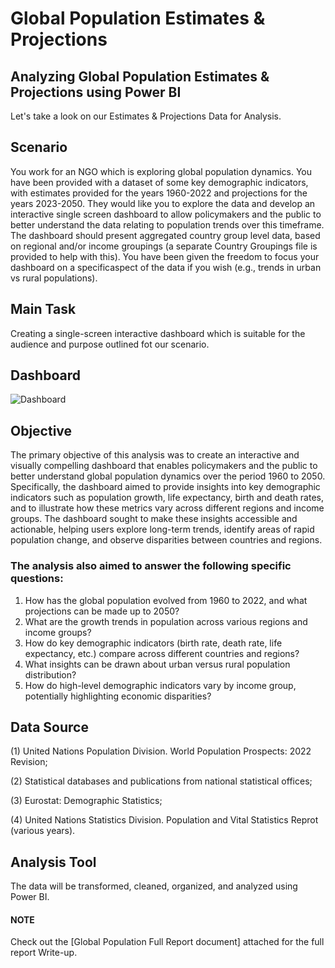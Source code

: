 # Global Population Estimates & Projections

## Analyzing Global Population Estimates & Projections using Power BI
Let's take a look on our Estimates & Projections Data for Analysis.


## Scenario
You work for an NGO which is exploring global population dynamics. You have been provided with a dataset of some key demographic indicators, with estimates provided for the years 1960-2022 and projections for the years 2023-2050. They would like you to explore the data and develop an interactive single screen dashboard to allow policymakers and the public to better understand the data relating to population trends over this timeframe. The dashboard should present aggregated country group level data, based on regional and/or income groupings (a separate Country Groupings file is provided to help with this). You have been given the freedom to focus your dashboard on a specificaspect of the data if you wish (e.g., trends in urban vs rural populations).

## Main Task
Creating a single-screen interactive dashboard which is suitable for the audience and purpose outlined fot our scenario.


## Dashboard

![Dashboard](https://github.com/user-attachments/assets/47d88eaa-348c-486f-9ddc-ab3df924e71d)





## Objective
The primary objective of this analysis was to create an interactive and visually compelling dashboard that enables policymakers and the public to better understand global population dynamics over the period 1960 to 2050. Specifically, the dashboard aimed to provide insights into key demographic indicators such as population growth, life expectancy, birth and death rates, and to illustrate how these metrics vary across different regions and income groups. The dashboard sought to make these insights accessible and actionable, helping users explore long-term trends, identify areas of rapid population change, and observe disparities between countries and regions.

### The analysis also aimed to answer the following specific questions:

1. How has the global population evolved from 1960 to 2022, and what projections can be made up to 2050?
2. What are the growth trends in population across various regions and income groups?
3. How do key demographic indicators (birth rate, death rate, life expectancy, etc.) compare across different countries and regions?
4. What insights can be drawn about urban versus rural population distribution?
5. How do high-level demographic indicators vary by income group, potentially highlighting economic disparities?


## Data Source
(1) United Nations Population Division. World Population Prospects: 2022 Revision;

(2) Statistical databases and publications from national statistical offices; 

(3) Eurostat: Demographic Statistics; 

(4) United Nations Statistics Division. Population and Vital Statistics Reprot (various years).


## Analysis Tool
The data will be transformed, cleaned, organized, and analyzed using Power BI.

#### NOTE
Check out the [Global Population Full Report document] attached for the full report Write-up.
